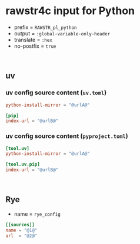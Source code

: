 <!-- -----------------------------------------------------------
 ! SPDX-License-Identifier: GPL-3.0-or-later
 ! -------------------------------------------------------------
 ! Config Type   : rawstr4c (Markdown)
 ! Config Authors: Aoran Zeng <ccmywish@qq.com>
 !               | happy game <happygame1024@gmail.com>
 ! Contributors  :  Nil Null  <nil@null.org>
 ! Created On    : <2025-07-14>
 ! Last Modified : <2025-08-09>
 ! ---------------------------------------------------------- -->

# rawstr4c input for Python

- prefix = `RAWSTR_pl_python`
- output = `:global-variable-only-header`
- translate = `:hex`
- no-postfix = `true`

<br>



## uv

### uv config source content (`uv.toml`)

```toml
python-install-mirror = "@urlA@"

[pip]
index-url = "@urlB@"
```

### uv config source content (`pyproject.toml`)

```toml
[tool.uv]
python-install-mirror = "@urlA@"

[tool.uv.pip]
index-url = "@urlB@"
```

<br>

## Rye

- name = `rye_config`

```toml
[[sources]]
name = "@1@"
url  = "@2@"
```
